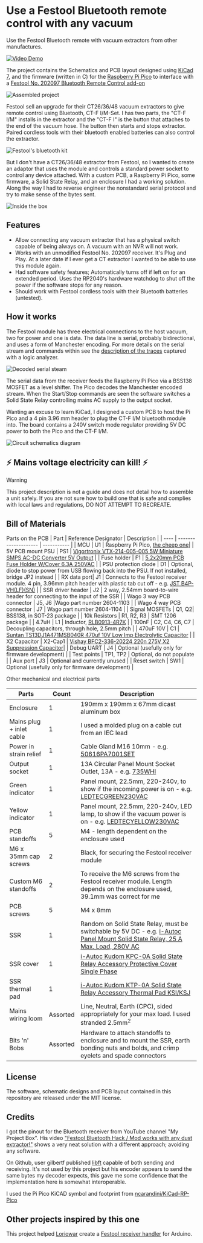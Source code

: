# Use a Festool Bluetooth remote control with any vacuum

Use the Festool Bluetooth remote with vacuum extractors from other manufactures.

[![Video Demo](./images/Screenshot%202023-07-12%20at%2022.15.19.png)](https://youtu.be/SCtY6I_2gwY)

The project contains the Schematics and PCB layout designed using [KiCad 7](https://www.kicad.org/), and the firmware (written in C) for the [Raspberry Pi Pico](https://www.raspberrypi.com/products/raspberry-pi-pico/) to interface with a [Festool No. 202097 Bluetooth Remote Control add-on](https://www.amazon.co.uk/Festool-202097-Remote-Control-Blue/dp/B0794ZWFLR)

![Assembled project](./images/Assembled.jpg)

Festool sell an upgrade for their CT26/36/48 vacuum extractors to give remote control using Bluetooth, CT-F I/M-Set. I has two parts, the "CT-F I/M" installs in the extractor and the "CT-F I" is the button that attaches to the end of the vacuum hose. The button then starts and stops extractor. Paired cordless tools with their bluetooth enabled batteries can also control the extractor.

![Festool's bluetooth kit](./images/CT-FIM.jpg)

But I don't have a CT26/36/48 extractor from Festool, so I wanted to create an adaptor that uses the module and controls a standard power socket to control any device attached. With a custom PCB, a Raspberry Pi Pico, some firmware, a Solid State Relay, and an enclosure I had a working solution.  Along the way I had to reverse engineer the nonstandard serial protocol and try to make sense of the bytes sent.  

![Inside the box](./images/Open.jpg)


## Features
 - Allow connecting any vacuum extractor that has a physical switch capable of being always on.  A vacuum with an NVR will not work. 
 - Works with an unmodified Festool No. 202097 receiver. It's Plug and Play. At a later date if I ever get a CT extractor I wanted to be able to use this module again.
 - Had software safety features; Automatically turns off if left on for an extended period.  Uses the RP2040's hardware watchdog to shut off the power if the software stops for any reason.
 - Should work with Festool cordless tools with their Bluetooth batteries (untested). 


## How it works
The Festool module has three electrical connections to the host vacuum, two for power and one is data. The data line is serial, probably bidirectional, and uses a form of Manchester encoding.  For more details on the serial stream and commands within see the [description of the traces](./software/traces/) captured with a logic analyzer.

![Decoded serial steam](./software/traces/wavedrom.svg)

The serial data from the receiver feeds the Raspberry Pi Pico via a BSS138 MOSFET as a level shifter.  The Pico decodes the Manchester encoded stream. When the Start/Stop commands are seen the software switches a Solid State Relay controlling mains AC supply to the output socket.

Wanting an excuse to learn KiCad, I designed a custom PCB to host the Pi Pico and a 4 pin 3.96 mm header to plug the CT-F I/M bluetooth module into.  The board contains a 240V switch mode regulator providing 5V DC power to both the Pico and the CT-F I/M.

![Circuit schematics diagram](./images/Schematic.png)

## :zap: Mains voltage electricity can kill! :zap: 

> [!WARNING] 
> This project description is not a guide and does not detail how to assemble a unit safely.  If you are not sure how to build one that is safe and complies with local laws and regulations, DO NOT ATTEMPT TO RECREATE.

## Bill of Materials

Parts on the PCB
| Part | Reference Designator | Description |
| ---- | -------------------- | ----------- |
| MCU | U1 | Raspberry Pi Pico, [the cheep one](https://thepihut.com/products/raspberry-pi-pico?variant=41925332533443)|
| 5V PCB mount PSU | PS1 | [Vigortronix VTX-214-005-005 5W Miniature SMPS AC-DC Converter 5V Output](https://www.rapidonline.com/vigortronix-vtx-214-005-005-5w-miniature-smps-ac-dc-converter-5v-output-84-2731) |
| Fuse holder | F1 | [5.2x20mm PCB Fuse Holder W/Cover 6.3A 250VAC](https://www.switchelectronics.co.uk/products/5-2x20mm-pcb-fuse-holder-w-cover-6-3a-250vac) |
| PSU protection diode | D1 | Optional, diode to stop power from USB flowing back into the PSU. If not installed, bridge JP2 instead |
| RX data port| J1 | Connects to the Festool receiver module. 4 pin, 3.96mm pitch header with plastic tab cut off - e.g. [JST B4P-VH(LF)(SN)](https://www.rapidonline.com/jst-b4p-vh-lf-sn-4-pole-top-entry-vh-series-p3-96-mm-22-5294) |
| SSR driver header | J2 | 2 way, 2.54mm board-to-wire header for connecting to the input of the SSR |
| Wago 3 way PCB connector | J5, J6 |Wago part number 2604-1103 |
| Wago 4 way PCB connector | J7 | Wago part number 2604-1104 |
| Signal MOSFETs | Q1,  Q2| BSS138, in SOT-23 package |
| 10k Resistors | R1, R2, R3 | SMT 1206 package  |
| 4.7uH | L1 | Inductor, [RLB0913-4R7K](https://uk.farnell.com/bourns/rlb0913-4r7k/inductor-4-7uh-4a-10-radial/dp/2725243) |
| 100nF | C2, C4, C6, C7 | Decoupling capacitors, through hole, 2.5mm pitch | 
| 470uF 10V | C1 | [Suntan TS13DJ1A471MSB040R 470uf 10V Low Imp Electrolytic Capacitor](https://www.rapidonline.com/suntan-ts13dj1a471msb040r-470uf-10v-low-imp-electrolytic-capacitor-11-3664) |
| X2 Capacitor | X2-Cap1 | [Vishay BFC2-336-20224 220n 275V X2 Suppression Capacitor](https://www.rapidonline.com/vishay-bfc2-336-20224-220n-275v-x2-suppression-capacitor-10-2680)|
| Debug UART | J4 |  Optional (usefully only for firmware development) |
| Test points | TP1, TP2 | Optional, do not populate |
| Aux port | J3 | Optional and currently unused |
| Reset switch | SW1 | Optional (usefully only for firmware development) |

Other mechanical and electrical parts 

| Parts | Count | Description |
| ----- | ----- | ----------- |
| Enclosure | 1 | 190mm x 190mm x 67mm dicast aluminum box  |
| Mains plug + inlet cable | 1 | I used a molded plug on a cable cut from an IEC lead |
| Power in strain relief | 1 | Cable Gland M16 10mm - e.g. [50616PA7001SET](https://cpc.farnell.com/hylec/50616pa7001set/nylon-m16-cable-gland-grey/dp/CBBR4095) |
| Output socket | 1 | 13A Circular Panel Mount Socket Outlet, 13A - e.g. [735WHI](https://cpc.farnell.com/mk/735whi/1-gang-outlet-panel-mount/dp/PL00703)
| Green indicator | 1 | Panel mount, 22.5mm, 220-240v, to show if the incoming power is on - e.g. [LEDTECGREEN230VAC](https://www.rapidonline.com/techna-ledtecgreen230vac-led-pilot-light-green-220-240vac-28-5357) |
| Yellow indicator | 1 | Panel mount, 22.5mm, 220-240v, LED lamp, to show if the vacuum power is on - e.g. [LEDTECYELLOW230VAC](https://www.rapidonline.com/techna-ledtecyellow230vac-led-pilot-light-yellow-amber-220-240vac-28-5369) |
|PCB standoffs | 5 | M4 - length dependent on the enclosure used |
| M6 x 35mm cap screws | 2 | Black, for securing the Festool receiver module |
| Custom M6 standoffs | 2 | To receive the M6 screws from the Festool receiver module. Length depends on the enclosure used, 39.1mm was correct for me |
| PCB screws | 5 | M4 x 8mm |
| SSR | 1 | Random on Solid State Relay, must be switchable by 5V DC - e.g. [i-Autoc Panel Mount Solid State Relay, 25 A Max. Load, 280V AC](https://uk.rs-online.com/web/p/solid-state-relays/1640576) |
| SSR cover | 1 | [i-Autoc Kudom KPC-0A Solid State Relay Accessory Protective Cover Single Phase](https://www.rapidonline.com/i-autoc-kudom-kpc-0a-solid-state-relay-accessory-protective-cover-single-phase-60-1586) |
| SSR thermal pad | 1 |[i-Autoc Kudom KTP-0A Solid State Relay Accessory Thermal Pad KSI/KSJ](https://www.rapidonline.com/i-autoc-kudom-ktp-0a-solid-state-relay-accessory-thermal-pad-ksi-ksj-60-1587) |
| Mains wiring loom | Assorted | Line, Neutral, Earth (CPC), sided appropriately for your max load. I used stranded 2.5mm<sup>2</sup> |
| Bits 'n' Bobs | Assorted | Hardware to attach standoffs to enclosure and to mount the SSR, earth bonding nuts and bolds, and crimp eyelets and spade connectors |


## License
The software, schematic designs and PCB layout contained in this repository are released under the MIT license.

## Credits
I got the pinout for the Bluetooth receiver from YouTube channel "My Project Box". His video ["Festool Bluetooth Hack / Mod works with any dust extractor!"](https://www.youtube.com/watch?v=EyrakKOR5tI) shows a very neat solution with a different approach; avoiding any software.

On Github, user gilbertf published [libft](https://github.com/gilbertf/libft) capable of both sending and receiving. It's not used by this project but his encoder appears to send the same bytes my decoder expects, this gave me some confidence that the implementation here is somewhat interoperable.

I used the Pi Pico KiCAD symbol and footprint from [ncarandini/KiCad-RP-Pico](https://github.com/ncarandini/KiCad-RP-Pico)

## Other projects inspired by this one
This project helped [Loriowar](https://github.com/Loriowar) create a [Festool receiver handler](https://github.com/Loriowar/festool_ct-f_im_handler) for Arduino.

